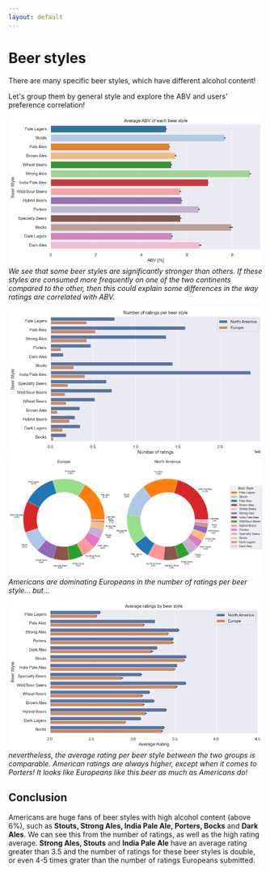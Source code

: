 ```yaml
---
layout: default
---
```


# Beer styles

There are many specific beer styles, which have different alcohol content!

Let's group them by general style and explore the ABV and users' preference correlation!

![ABV by beer style](./plots/style_abv.png)
_We see that some beer styles are significantly stronger than others. If these styles are consumed more frequently on one of the two continents compared to the other, then this could explain some differences in the way ratings are correlated with ABV._

![Count by beer style](./plots/style_count.png)
![Avg_ABV](./plots/pie_chart.png)
_Americans are dominating Europeans in the number of ratings per beer style... but..._

![Rating by beer style](./plots/style_rating.png)
_nevertheless, the average rating per beer style between the two groups is comparable. American ratings are always higher, except when it comes to Porters! It looks like Europeans like this beer as much as Americans do!_

## Conclusion

Americans are huge fans of beer styles with high alcohol content (above 6%), such as **Stouts, Strong Ales, India Pale Ale, Porters, Bocks** and **Dark Ales**. We can see this from the number of ratings, as well as the high rating average. **Strong Ales, Stouts** and **India Pale Ale** have an average rating greater than 3.5 and the number of ratings for these beer styles is double, or even 4-5 times grater than the number of ratings Europeans submitted.
